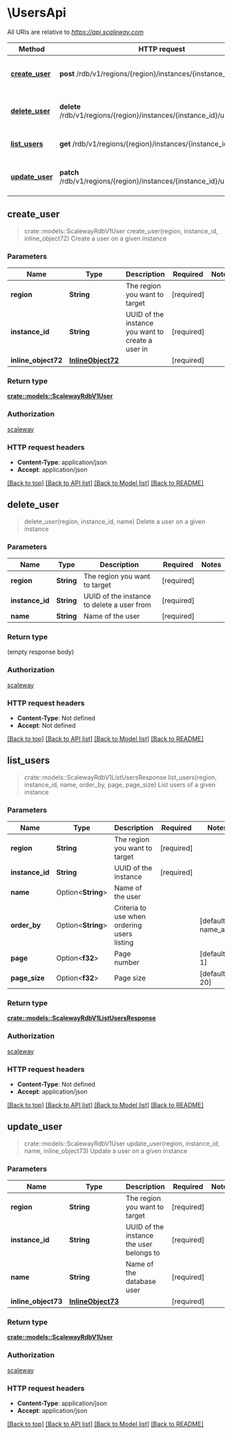 # \UsersApi

All URIs are relative to *https://api.scaleway.com*

Method | HTTP request | Description
------------- | ------------- | -------------
[**create_user**](UsersApi.md#create_user) | **post** /rdb/v1/regions/{region}/instances/{instance_id}/users | Create a user on a given instance
[**delete_user**](UsersApi.md#delete_user) | **delete** /rdb/v1/regions/{region}/instances/{instance_id}/users/{name} | Delete a user on a given instance
[**list_users**](UsersApi.md#list_users) | **get** /rdb/v1/regions/{region}/instances/{instance_id}/users | List users of a given instance
[**update_user**](UsersApi.md#update_user) | **patch** /rdb/v1/regions/{region}/instances/{instance_id}/users/{name} | Update a user on a given instance



## create_user

> crate::models::ScalewayRdbV1User create_user(region, instance_id, inline_object72)
Create a user on a given instance

### Parameters


Name | Type | Description  | Required | Notes
------------- | ------------- | ------------- | ------------- | -------------
**region** | **String** | The region you want to target | [required] |
**instance_id** | **String** | UUID of the instance you want to create a user in | [required] |
**inline_object72** | [**InlineObject72**](InlineObject72.md) |  | [required] |

### Return type

[**crate::models::ScalewayRdbV1User**](scaleway.rdb.v1.User.md)

### Authorization

[scaleway](../README.md#scaleway)

### HTTP request headers

- **Content-Type**: application/json
- **Accept**: application/json

[[Back to top]](#) [[Back to API list]](../README.md#documentation-for-api-endpoints) [[Back to Model list]](../README.md#documentation-for-models) [[Back to README]](../README.md)


## delete_user

> delete_user(region, instance_id, name)
Delete a user on a given instance

### Parameters


Name | Type | Description  | Required | Notes
------------- | ------------- | ------------- | ------------- | -------------
**region** | **String** | The region you want to target | [required] |
**instance_id** | **String** | UUID of the instance to delete a user from | [required] |
**name** | **String** | Name of the user | [required] |

### Return type

 (empty response body)

### Authorization

[scaleway](../README.md#scaleway)

### HTTP request headers

- **Content-Type**: Not defined
- **Accept**: Not defined

[[Back to top]](#) [[Back to API list]](../README.md#documentation-for-api-endpoints) [[Back to Model list]](../README.md#documentation-for-models) [[Back to README]](../README.md)


## list_users

> crate::models::ScalewayRdbV1ListUsersResponse list_users(region, instance_id, name, order_by, page, page_size)
List users of a given instance

### Parameters


Name | Type | Description  | Required | Notes
------------- | ------------- | ------------- | ------------- | -------------
**region** | **String** | The region you want to target | [required] |
**instance_id** | **String** | UUID of the instance | [required] |
**name** | Option<**String**> | Name of the user |  |
**order_by** | Option<**String**> | Criteria to use when ordering users listing |  |[default to name_asc]
**page** | Option<**f32**> | Page number |  |[default to 1]
**page_size** | Option<**f32**> | Page size |  |[default to 20]

### Return type

[**crate::models::ScalewayRdbV1ListUsersResponse**](scaleway.rdb.v1.ListUsersResponse.md)

### Authorization

[scaleway](../README.md#scaleway)

### HTTP request headers

- **Content-Type**: Not defined
- **Accept**: application/json

[[Back to top]](#) [[Back to API list]](../README.md#documentation-for-api-endpoints) [[Back to Model list]](../README.md#documentation-for-models) [[Back to README]](../README.md)


## update_user

> crate::models::ScalewayRdbV1User update_user(region, instance_id, name, inline_object73)
Update a user on a given instance

### Parameters


Name | Type | Description  | Required | Notes
------------- | ------------- | ------------- | ------------- | -------------
**region** | **String** | The region you want to target | [required] |
**instance_id** | **String** | UUID of the instance the user belongs to | [required] |
**name** | **String** | Name of the database user | [required] |
**inline_object73** | [**InlineObject73**](InlineObject73.md) |  | [required] |

### Return type

[**crate::models::ScalewayRdbV1User**](scaleway.rdb.v1.User.md)

### Authorization

[scaleway](../README.md#scaleway)

### HTTP request headers

- **Content-Type**: application/json
- **Accept**: application/json

[[Back to top]](#) [[Back to API list]](../README.md#documentation-for-api-endpoints) [[Back to Model list]](../README.md#documentation-for-models) [[Back to README]](../README.md)

